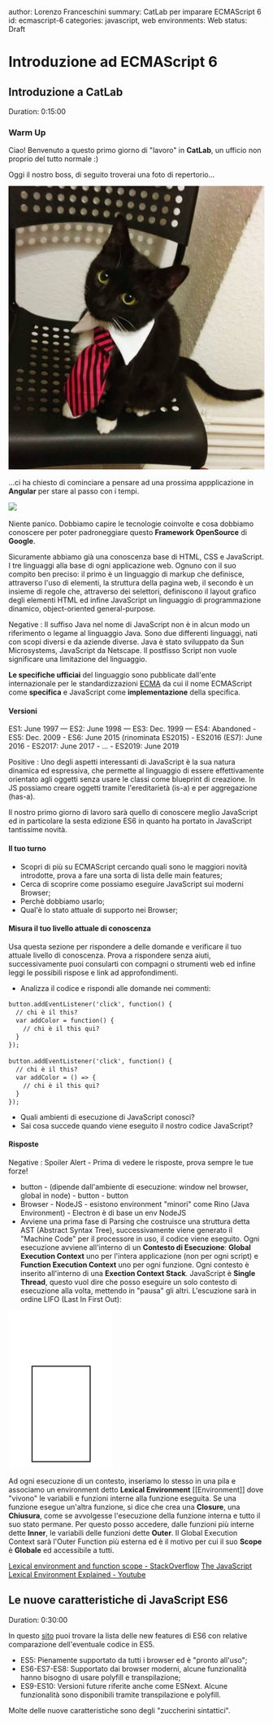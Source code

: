 author: Lorenzo Franceschini
summary: CatLab per imparare ECMAScript 6
id: ecmascript-6
categories: javascript, web
environments: Web
status: Draft

# Introduzione ad ECMAScript 6

## Introduzione a CatLab
Duration: 0:15:00

### Warm Up

Ciao! Benvenuto a questo primo giorno di "lavoro" in **CatLab**, un ufficio non proprio del tutto normale :)

Oggi il nostro boss, di seguito troverai una foto di repertorio...

![](./assets/cat-boss.jpg)

...ci ha chiesto di cominciare a pensare ad una prossima appplicazione in **Angular** per stare al passo con i tempi.

![](http://www.relatably.com/m/img/oh-my-god-memes/oh-my-god.jpg)

Niente panico. Dobbiamo capire le tecnologie coinvolte e cosa dobbiamo conoscere per poter padroneggiare questo **Framework OpenSource** di **Google**.

Sicuramente abbiamo già una conoscenza base di HTML, CSS e JavaScript. I tre linguaggi alla base di ogni applicazione web. Ognuno con il suo compito ben preciso: il primo è un linguaggio di markup che definisce, attraverso l'uso di elementi, la struttura della pagina web, il secondo è un insieme di regole che, attraverso dei selettori, definiscono il layout grafico degli elementi HTML ed infine JavaScript un linguaggio di programmazione dinamico, object-oriented general-purpose.

Negative
: Il suffiso Java nel nome di JavaScript non è in alcun modo un riferimento o legame al linguaggio Java. Sono due differenti linguaggi, nati con scopi diversi e da aziende diverse. Java è stato sviluppato da Sun Microsystems, JavaScript da Netscape. Il postfisso Script non vuole significare una limitazione del linguaggio.

**Le specifiche ufficiai** del linguaggio sono pubblicate dall'ente internazionale per le standardizzazioni [ECMA](http://www.ecma-international.org/publications/standards/Ecma-262.htm) da cui il nome ECMAScript come **specifica** e JavaScript come **implementazione** della specifica.

#### Versioni

ES1: June 1997 — ES2: June 1998 — ES3: Dec. 1999 — ES4: Abandoned - ES5: Dec. 2009 - ES6: June 2015 (rinominata ES2015) - ES2016 (ES7): June 2016 - ES2017: June 2017 - ... - ES2019: June 2019

Positive
: Uno degli aspetti interessanti di JavaScript è la sua natura dinamica ed espressiva, che permette al linguaggio di essere effettivamente orientato agli oggetti senza usare le classi come blueprint di creazione. In JS possiamo creare oggetti tramite l'ereditarietà (is-a) e per aggregazione (has-a).

Il nostro primo giorno di lavoro sarà quello di conoscere meglio JavaScript ed in particolare la sesta edizione ES6 in quanto ha portato in JavaScript tantissime novità.

#### Il tuo turno

* Scopri di più su ECMAScript cercando quali sono le maggiori novità introdotte, prova a fare una sorta di lista delle main features;
* Cerca di scoprire come possiamo eseguire JavaScript sui moderni Browser;
* Perchè dobbiamo usarlo;
* Qual'è lo stato attuale di supporto nei Browser;

#### Misura il tuo livello attuale di conoscenza

Usa questa sezione per rispondere a delle domande e verificare il tuo attuale livello di conoscenza. Prova a rispondere senza aiuti, successivamente puoi consularti con compagni o strumenti web ed infine leggi le possibili rispose e link ad approfondimenti.

* Analizza il codice e rispondi alle domande nei commenti:
```
button.addEventListener('click', function() {
  // chi è il this?
  var addColor = function() {
    // chi è il this qui?
  }
});

button.addEventListener('click', function() {
  // chi è il this?
  var addColor = () => {
    // chi è il this qui?
  }
});
```
* Quali ambienti di esecuzione di JavaScript conosci?
* Sai cosa succede quando viene eseguito il nostro codice JavaScript?

#### Risposte

Negative
: Spoiler Alert - Prima di vedere le risposte, prova sempre le tue forze!

* button - (dipende dall'ambiente di esecuzione: window nel browser, global in node) - button - button
* Browser - NodeJS - esistono environment "minori" come Rino (Java Environment) - Electron è di base un env NodeJS
* Avviene una prima fase di Parsing che costruisce una struttura detta AST (Abstract Syntax Tree), successivamente viene generato il "Machine Code" per il processore in uso, il codice viene eseguito. Ogni esecuzione avviene all'interno di un **Contesto di Esecuzione**: **Global Execution Context** uno per l'intera applicazione (non per ogni script) e **Function Execution Context** uno per ogni funzione. Ogni contesto è inserito all'interno di una **Exection Context Stack**. JavaScript è **Single Thread**, questo vuol dire che posso eseguire un solo contesto di esecuzione alla volta, mettendo in "pausa" gli altri. L'escuzione sarà in ordine LIFO (Last In First Out):

![](./assets/stack_javascript.gif)

Ad ogni esecuzione di un contesto, inseriamo lo stesso in una pila e associamo un environment detto **Lexical Environment** [[Environment]] dove "vivono" le variabili e funzioni interne alla funzione eseguita. Se una funzione esegue un'altra funzione, si dice che crea una **Closure**, una **Chiusura**, come se avvolgesse l'esecuzione della funzione interna e tutto il suo stato permane. Per questo posso accedere, dalle funzioni più interne dette **Inner**, le variabili delle funzioni dette **Outer**. Il Global Execution Context sarà l'Outer Function più esterna ed è il motivo per cui il suo **Scope** è **Globale** ed accessibile a tutti.

[Lexical environment and function scope - StackOverflow](https://stackoverflow.com/questions/12599965/lexical-environment-and-function-scope)
[The JavaScript Lexical Environment Explained - Youtube](https://www.youtube.com/watch?v=1qXypjZu0sU)


## Le nuove caratteristiche di JavaScript ES6
Duration: 0:30:00

In questo [sito](http://es6-features.org) puoi trovare la lista delle new features di ES6 con relative comparazione dell'eventuale codice in ES5.

* ES5: Pienamente supportato da tutti i browser ed è "pronto all'uso";
* ES6-ES7-ES8: Supportato dai browser moderni, alcune funzionalità hanno bisogno di usare polyfill e transpilazione;
* ES9-ES10: Versioni future riferite anche come ESNext. Alcune funzionalità sono disponibili tramite transpilazione e polyfill.

Molte delle nuove caratteristiche sono degli "zuccherini sintattici".
